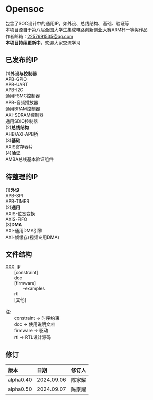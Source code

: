 # Opensoc<br>
包含了SOC设计中的通用IP，如外设、总线结构、基础、验证等<br>
本项目源自于第八届全国大学生集成电路创新创业大赛ARM杯一等奖作品<br>
作者邮箱：2257691535@qq.com<br>
__本项目持续更新中__，欢迎大家交流学习<br>
## 已发布的IP<br>
(1)__外设与控制器__<br>
APB-GPIO<br>
APB-UART<br>
APB-I2C<br>
通用FSMC控制器<br>
APB-音频播放器<br>
通用BRAM控制器<br>
AXI-SDRAM控制器<br>
通用SDIO控制器<br>
(2)__总线结构__<br>
AHB/AXI-APB桥<br>
(3)__基础__<br>
AXIS寄存器片<br>
(4)__验证__<br>
AMBA总线基本验证组件<br>
## 待整理的IP<br>
(1)__外设__<br>
APB-SPI<br>
APB-TIMER<br>
(2)__通用__<br>
AXIS-位宽变换<br>
AXIS-FIFO<br>
(3)__DMA__<br>
AXI-通用DMA引擎<br>
AXI-帧缓存(视频专用DMA)<br>
## 文件结构<br>
XXX_IP<br>
&emsp;&emsp;[constraint]<br>
&emsp;&emsp;doc<br>
&emsp;&emsp;[firmware]<br>
&emsp;&emsp;&emsp;&emsp;-examples<br>
&emsp;&emsp;rtl<br>
&emsp;&emsp;[其他]<br>
<br>
注:<br>
&emsp;&emsp;constraint -> 时序约束<br>
&emsp;&emsp;doc -> 使用说明文档<br>
&emsp;&emsp;firmware -> 驱动<br>
&emsp;&emsp;rtl -> RTL设计源码<br>
## 修订<br>
|版本      | 日期      | 修订人 | 
|:-------- |:----------|:--------|
|alpha0.40  |2024.09.06 |陈家耀  |
|alpha0.50  |2024.09.07 |陈家耀  |
